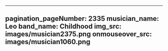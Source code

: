 ------
pagination_pageNumber: 2335
musician_name: Leo
band_name: Childhood
img_src: images/musician2375.png
onmouseover_src: images/musician1060.png
------